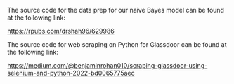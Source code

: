 The source code for the data prep for our naive Bayes model can be found at the following link:

https://rpubs.com/drshah96/629986 

The source code for web scraping on Python for Glassdoor can be found at the following link:

https://medium.com/@benjaminrohan010/scraping-glassdoor-using-selenium-and-python-2022-bd0065775aec 
